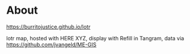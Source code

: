 # About

https://burritojustice.github.io/lotr

lotr map, hosted with HERE XYZ, display with Refill in Tangram, data via https://github.com/jvangeld/ME-GIS
